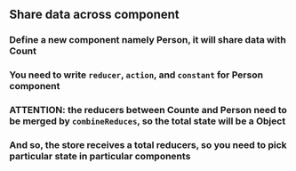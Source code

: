 ## Share data across component

### Define a new component namely Person, it will share data with Count

### You need to write `reducer`, `action`, and `constant` for Person component
 
### ATTENTION: the reducers between Counte and Person need to be merged by `combineReduces`, so the total state will be a Object

### And so, the store receives a total reducers, so you need to pick particular state in particular components